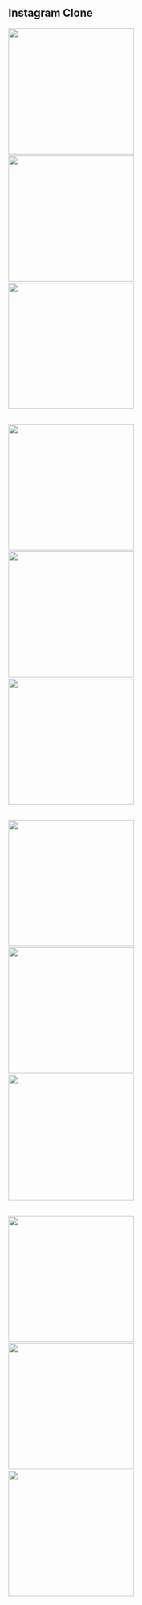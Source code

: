 ## Instagram Clone

<img src="assets/screenshots/ss1.png" width="250"> &emsp; <img src="assets/screenshots/ss2.png" width="250"> &emsp; <img src="assets/screenshots/ss3.png" width="250"> <br /> <br />

 <img src="assets/screenshots/ss4.png" width="250"> &emsp; <img src="assets/screenshots/ss11.png" width="250"> &emsp; <img src="assets/screenshots/ss5.png" width="250"> <br /> <br />

<img src="assets/screenshots/ss6.png" width="250"> &emsp; <img src="assets/screenshots/ss7.png" width="250"> &emsp; <img src="assets/screenshots/ss8.png" width="250"> <br /> <br />

<img src="assets/screenshots/ss9.png" width="250"> &emsp; <img src="assets/screenshots/ss10.png" width="250"> &emsp; <img src="assets/screenshots/ss12.png" width="250"> 
